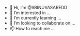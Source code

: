- 👋 Hi, I’m @SRINUVASAREDD
- 👀 I’m interested in ...
- 🌱 I’m currently learning ...
- 💞️ I’m looking to collaborate on ...
- 📫 How to reach me ...

<!---
SRINUVASAREDD/SRINUVASAREDD is a ✨ special ✨ repository because its `README.md` (this file) appears on your GitHub profile.
You can click the Preview link to take a look at your changes.
--->
